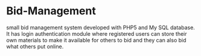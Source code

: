 # Bid-Management
small bid management system developed with PHP5 and My SQL database. It has login authentication module where registered users can store their own materials to make it available for others to bid and they can also bid what others put online.
